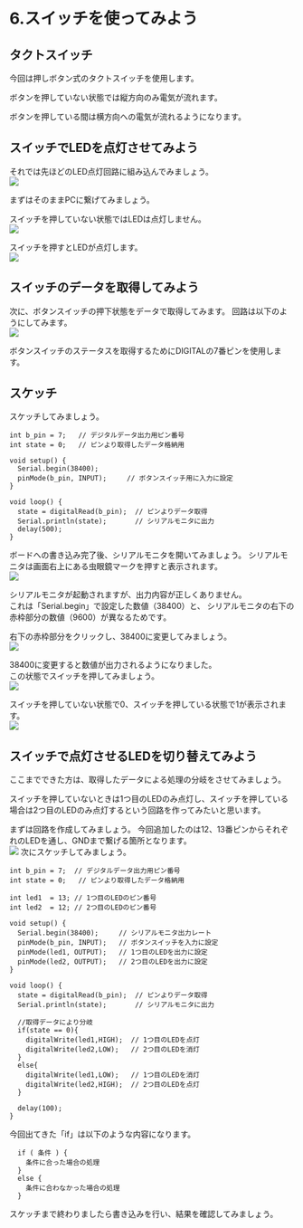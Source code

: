 # 6.スイッチを使ってみよう

## タクトスイッチ


今回は押しボタン式のタクトスイッチを使用します。

ボタンを押していない状態では縦方向のみ電気が流れます。

ボタンを押している間は横方向への電気が流れるようになります。



## スイッチでLEDを点灯させてみよう

それでは先ほどのLED点灯回路に組み込んでみましょう。
<br>
![](switch04.jpg)

まずはそのままPCに繋げてみましょう。

スイッチを押していない状態ではLEDは点灯しません。
<br>
![](switch05-2.jpg)

スイッチを押すとLEDが点灯します。
<br>
![](switch06-2.jpg)

## スイッチのデータを取得してみよう


次に、ボタンスイッチの押下状態をデータで取得してみます。
回路は以下のようにしてみます。
<br>
![](switch07.jpg)

ボタンスイッチのステータスを取得するためにDIGITALの7番ピンを使用します。

## スケッチ

スケッチしてみましょう。

```
int b_pin = 7;   // デジタルデータ出力用ピン番号
int state = 0;   // ピンより取得したデータ格納用

void setup() {
  Serial.begin(38400);  
  pinMode(b_pin, INPUT);     // ボタンスイッチ用に入力に設定
}

void loop() {
  state = digitalRead(b_pin);  // ピンよりデータ取得
  Serial.println(state);       // シリアルモニタに出力
  delay(500);
}
```

ボードへの書き込み完了後、シリアルモニタを開いてみましょう。
シリアルモニタは画面右上にある虫眼鏡マークを押すと表示されます。<br>
![](switch08.jpg)

シリアルモニタが起動されますが、出力内容が正しくありません。
<br>
これは「Serial.begin」で設定した数値（38400）と、
シリアルモニタの右下の赤枠部分の数値（9600）が異なるためです。

右下の赤枠部分をクリックし、38400に変更してみましょう。<br>
![](switch09.jpg)

38400に変更すると数値が出力されるようになりました。
<br>
この状態でスイッチを押してみましょう。
<br>
![](switch10.jpg)

スイッチを押していない状態で0、スイッチを押している状態で1が表示されます。
<br>
![](switch11.jpg)

## スイッチで点灯させるLEDを切り替えてみよう


ここまでできた方は、取得したデータによる処理の分岐をさせてみましょう。

スイッチを押していないときは1つ目のLEDのみ点灯し、スイッチを押している場合は2つ目のLEDのみ点灯するという回路を作ってみたいと思います。

まずは回路を作成してみましょう。
今回追加したのは12、13番ピンからそれぞれのLEDを通し、GNDまで繋げる箇所となります。
<br>
![](switch12.jpg)
次にスケッチしてみましょう。

```
int b_pin = 7;  // デジタルデータ出力用ピン番号
int state = 0;   // ピンより取得したデータ格納用

int led1  = 13; // 1つ目のLEDのピン番号
int led2  = 12; // 2つ目のLEDのピン番号

void setup() {
  Serial.begin(38400);     // シリアルモニタ出力レート
  pinMode(b_pin, INPUT);   // ボタンスイッチを入力に設定
  pinMode(led1, OUTPUT);   // 1つ目のLEDを出力に設定
  pinMode(led2, OUTPUT);   // 2つ目のLEDを出力に設定
}

void loop() {
  state = digitalRead(b_pin);  // ピンよりデータ取得
  Serial.println(state);       // シリアルモニタに出力

  //取得データにより分岐
  if(state == 0){
    digitalWrite(led1,HIGH);  // 1つ目のLEDを点灯
    digitalWrite(led2,LOW);   // 2つ目のLEDを消灯
  }
  else{
    digitalWrite(led1,LOW);   // 1つ目のLEDを消灯
    digitalWrite(led2,HIGH);  // 2つ目のLEDを点灯
  }
  
  delay(100);
}
```


今回出てきた「if」は以下のような内容になります。
```
  if ( 条件 ) {
    条件に合った場合の処理
  }
  else {
    条件に合わなかった場合の処理
  }
```

スケッチまで終わりましたら書き込みを行い、結果を確認してみましょう。
